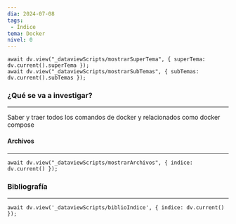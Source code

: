 ```yaml
---
dia: 2024-07-08
tags: 
 - Índice
tema: Docker
nivel: 0
---
```

```dataviewjs
await dv.view("_dataviewScripts/mostrarSuperTema", { superTema: dv.current().superTema });
await dv.view("_dataviewScripts/mostrarSubTemas", { subTemas: dv.current().subTemas });
```
### ¿Qué se va a investigar?
---
Saber y traer todos los comandos de docker y relacionados como docker compose


#### Archivos
---
```dataviewjs
await dv.view("_dataviewScripts/mostrarArchivos", { indice: dv.current() });
```


### Bibliografía
---
```dataviewjs
await dv.view('_dataviewScripts/biblioIndice', { indice: dv.current() });
```